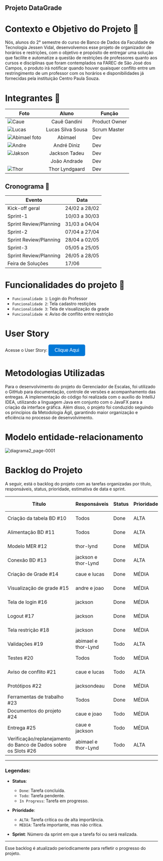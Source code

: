 ## Projeto DataGrade ##

# Contexto e Objetivo do Projeto 🎯

Nós, alunos do 2° semestre do curso de Banco de Dados da Faculdade de Tecnologia Jessen Vidal, desenvolvemos esse projeto de organizador de horários e restrições, com o objetivo e propósito de entregar uma solução que facilite e automatize a questão de restrições de professores quanto aos cursos e disciplinas que foram contemplados na FAREC de São José dos Campos, o produto irá notificar quando houver quaisquer conflito entre um restringimento de um professor com os horários e disponibilidades já fornecidas pela instituição Centro Paula Souza.

# Integrantes 👥

| Foto | Aluno | Função                                                                                                  |
|-|-|-|
| ![Caue](https://github.com/user-attachments/assets/f77aad10-6dff-4e73-83e5-218d90bd2652) | <div align="center"> Cauê Gandini | Product Owner |
| ![Lucas](https://github.com/user-attachments/assets/0063daa4-e83e-4d22-9d76-71b5482d56df) | <div align="center"> Lucas Silva Sousa | Scrum Master |
| ![Abimael foto](https://github.com/user-attachments/assets/e402d840-1f14-48db-aceb-6931bd62bd86) |<div align="center"> Abimael | Dev |
| ![Andre](https://github.com/user-attachments/assets/e5b1612b-3685-41b8-900f-9d3ed0f48697) |<div align="center"> André Diniz | Dev|
| ![Jakson](https://github.com/user-attachments/assets/c5c1f6c3-c145-4e98-be5f-4f4a281fbdb3) | <div align="center"> Jackson Tadeu | Dev |
|  | <div align="center"> João Andrade | Dev |
| ![Thor](https://github.com/user-attachments/assets/1953daad-e890-47b8-b646-3e40af462d2c) | <div align="center"> Thor Lyndgaard | Dev |




## Cronograma 📅

  | Evento | Data |
  | --- | --- |
  | Kick-off geral | 24/02 a 28/02 |
  | Sprint-1 | 10/03 a 30/03 |
  | Sprint Review/Planning | 31/03 a 04/04 |
  | Sprint-2 | 07/04 a 27/04 |
  | Sprint Review/Planning | 28/04 a 02/05 |
  | Sprint-3 | 05/05 a 25/05 |
  | Sprint Review/Planning | 26/05 a 28/05 |
  | Feira de Soluções | 17/06 |


# Funcionalidades do projeto 🔨

- `Funcionalidade 1`: Login do Professor
- `Funcionalidade 2`: Tela cadastro restições
- `Funcionalidade 3`: Tela de visualização da grade
- `Funcionalidade 4`: Aviso de conflito entre restrição

# User Story

Acesse o User Story:
  <a href="https://github.com/orgs/DataTechApi/projects/1" target="_blank">
    <button style="background-color:#0078D7; color:white; border:none; padding:10px 20px; border-radius:5px; font-size:16px;">
      Clique Aqui
    </button>
  </a>
</div>

# Metodologias Utilizadas

Para o desenvolvimento do projeto do Gerenciador de Escalas, foi utilizado o GitHub para documentação, controle de versões e acompanhamento das entregas. A implementação do código foi realizada com o auxílio do IntelliJ IDEA, utilizando a linguagem Java em conjunto com o JavaFX para a criação da interface gráfica. Além disso, o projeto foi conduzido seguindo os princípios da Metodologia Ágil, garantindo maior organização e eficiência no processo de desenvolvimento.


# Modelo entidade-relacionamento 

![diagrama2_page-0001](https://github.com/user-attachments/assets/55ca95b2-a6ee-40d9-b9c6-89d604b67ac0)

# Backlog do Projeto

A seguir, está o backlog do projeto com as tarefas organizadas por título, responsáveis, status, prioridade, estimativa de data e sprint.

| Título | Responsáveis | Status | Prioridade | Estimativa (Data) | Sprint |
|--------|--------------|--------|------------|-------------------|--------|
| Criação da tabela BD #10 | Todos | Done | ALTA | Apr 9, 2025 | 2 |
| Alimentação BD #11 | Todos | Done | ALTA | Apr 18, 2025 | 2 |
| Modelo MER #12 | thor-lynd | Done | MÉDIA | Mar 27, 2025 | 1 |
| Conexão BD #13 | jackson e thor-Lynd | Done | ALTA | Apr 18, 2025 | 2 |
| Criação de Grade #14 | caue e lucas | Done | MÉDIA | Apr 10, 2025 | 2 |
| Visualização de grade #15 | andre e joao | Done | MÉDIA | Apr 16, 2025 | 2 |
| Tela de login #16 | jackson| Done | MÉDIA | Apr 18, 2025 | 2 |
| Logout #17 | jackson | Done | MÉDIA | Apr 18, 2025 | 2 |
| Tela restrição #18 | jackson | Done | MÉDIA | Apr 18, 2025 | 2 |
| Validações #19 | abimael e thor-Lynd| Todo | ALTA | May 9, 2025 | 3 |
| Testes #20 | Todos | Todo | MÉDIA | May 20, 2025 | 3 |
| Aviso de conflito #21 | caue e lucas | Todo | ALTA | May 7, 2025 | 3 |
| Protótipos #22 | jacksondeau | Done | MÉDIA | Mar 27, 2025 | 1 |
| Ferramentas de trabalho #23 | Todos | Done | MÉDIA | Mar 12, 2025 | 1 |
| Documentos do projeto #24 | caue e joao | Todo | MÉDIA | May 23, 2025 | 3 |
| Entrega #25 | caue e jackson | Todo | MÉDIA | May 23, 2025 | 3 |
| Verificação/replanejamento do Banco de Dados sobre os Slots #26 | abimael e thor-Lynd | Todo | ALTA | May 9, 2025 | 3 |

---

### Legendas:
- **Status**:
  - `Done`: Tarefa concluída.
  - `Todo`: Tarefa pendente.
  - `In Progress`: Tarefa em progresso.
  
- **Prioridade**:
  - `ALTA`: Tarefa crítica ou de alta importância.
  - `MÉDIA`: Tarefa importante, mas não crítica.

- **Sprint**: Número da sprint em que a tarefa foi ou será realizada.

---

Esse backlog é atualizado periodicamente para refletir o progresso do projeto.
